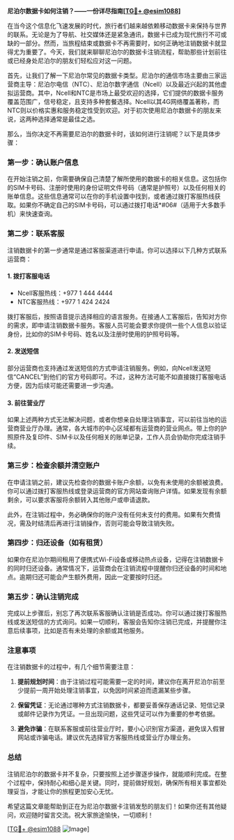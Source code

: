 **尼泊尔数据卡如何注销？——一份详尽指南[[TG💪+ @esim1088](https://t.me/s/esim1088)]**

在当今这个信息化飞速发展的时代，旅行者们越来越依赖移动数据卡来保持与世界的联系。无论是为了导航、社交媒体还是紧急通讯，数据卡已成为现代旅行不可或缺的一部分。然而，当旅程结束或数据卡不再需要时，如何正确地注销数据卡就显得尤为重要了。今天，我们就来聊聊尼泊尔的数据卡注销流程，帮助那些计划前往或已经身处尼泊尔的朋友们轻松应对这一问题。

首先，让我们了解一下尼泊尔常见的数据卡类型。尼泊尔的通信市场主要由三家运营商主导：尼泊尔电信（NTC）、尼泊尔数字通信（Ncell）以及最近兴起的其他虚拟运营商。其中，Ncell和NTC是市场上最受欢迎的选择，它们提供的数据卡服务覆盖范围广，信号稳定，且支持多种套餐选择。Ncell以其4G网络覆盖著称，而NTC则以价格实惠和服务稳定性受到欢迎。对于初次使用尼泊尔数据卡的朋友来说，这两种选择通常是最佳之选。

那么，当你决定不再需要尼泊尔的数据卡时，该如何进行注销呢？以下是具体步骤：

### **第一步：确认账户信息**
在开始注销之前，你需要确保自己清楚了解所使用的数据卡的相关信息。这包括你的SIM卡号码、注册时使用的身份证明文件号码（通常是护照号）以及任何相关的账单信息。这些信息通常可以在你的手机设置中找到，或者通过拨打客服热线获取。如果你不确定自己的SIM卡号码，可以通过拨打电话*#06#（适用于大多数手机）来快速查询。

### **第二步：联系客服**
注销数据卡的第一步通常是通过客服渠道进行申请。你可以选择以下几种方式联系运营商：

#### **1. 拨打客服电话**
- Ncell客服热线：+977 1 444 4444
- NTC客服热线：+977 1 424 2424

拨打客服后，按照语音提示选择相应的语言服务。在接通人工客服后，告知对方你的需求，即申请注销数据卡服务。客服人员可能会要求你提供一些个人信息以验证身份，比如你的SIM卡号码、姓名以及注册时使用的护照号码等。

#### **2. 发送短信**
部分运营商也支持通过发送短信的方式申请注销服务。例如，向Ncell发送短信“CANCEL”到他们的官方号码即可。不过，这种方法可能不如直接拨打客服电话方便，因为后续可能还需要进一步沟通。

#### **3. 前往营业厅**
如果上述两种方式无法解决问题，或者你想亲自处理注销事宜，可以前往当地的运营商营业厅办理。通常，各大城市的中心区域都有运营商的营业网点。带上你的护照原件及复印件、SIM卡以及任何相关的账单记录，工作人员会协助你完成注销手续。

### **第三步：检查余额并清空账户**
在申请注销之前，建议先检查你的数据卡账户余额，以免有未使用的余额被浪费。你可以通过拨打客服热线或登录运营商的官方网站查询账户详情。如果发现有余额剩余，可以要求客服将余额转入其他账户或申请退款。

此外，在注销过程中，务必确保你的账户没有任何未支付的费用。如果有欠费情况，需及时结清后再进行注销操作，否则可能会导致注销失败。

### **第四步：归还设备（如有租赁）**
如果你在尼泊尔期间租用了便携式Wi-Fi设备或移动热点设备，记得在注销数据卡的同时归还设备。通常情况下，运营商会在注销流程中提醒你归还设备的时间和地点。逾期归还可能会产生额外费用，因此一定要按时归还。

### **第五步：确认注销完成**
完成以上步骤后，别忘了再次联系客服确认注销是否成功。你可以通过拨打客服热线或发送短信的方式询问。如果一切顺利，客服会告知你注销已完成，并提醒你注意后续事项，比如是否有未处理的余额或其他服务。

### **注意事项**
在注销数据卡的过程中，有几个细节需要注意：

1. **提前规划时间**：由于注销过程可能需要一定的时间，建议你在离开尼泊尔前至少提前一周开始处理注销事宜，以免因时间紧迫而遗漏某些步骤。
   
2. **保留凭证**：无论通过哪种方式注销数据卡，都要妥善保存通话记录、短信记录或邮件记录作为凭证。一旦出现问题，这些凭证可以作为重要的参考依据。

3. **避免诈骗**：在联系客服或前往营业厅时，要小心识别官方渠道，避免误入假冒网站或诈骗电话。建议优先选择官方客服热线或营业厅办理业务。

### **总结**
注销尼泊尔的数据卡并不复杂，只要按照上述步骤逐步操作，就能顺利完成。在整个过程中，保持耐心和细心是关键。同时，提前做好规划，确保所有相关事宜都处理妥当，才能让你的旅程更加安心无忧。

希望这篇文章能帮助到正在为尼泊尔数据卡注销发愁的朋友们！如果你还有其他疑问，欢迎随时留言交流。祝大家旅途愉快，一切顺利！

[[TG💪+ @esim1088](https://t.me/s/esim1088) ![Image](https://i.postimg.cc/4NQfJmqS/Snipaste-2025-05-13-00-14-12.png)]